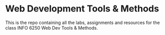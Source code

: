 # Web Development Tools & Methods
This is the repo containing all the labs, assignments and resources for the class INFO 6250 Web Dev Tools & Methods.
